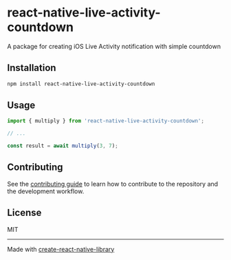 # react-native-live-activity-countdown

A package for creating iOS Live Activity notification with simple countdown

## Installation

```sh
npm install react-native-live-activity-countdown
```

## Usage

```js
import { multiply } from 'react-native-live-activity-countdown';

// ...

const result = await multiply(3, 7);
```

## Contributing

See the [contributing guide](CONTRIBUTING.md) to learn how to contribute to the repository and the development workflow.

## License

MIT

---

Made with [create-react-native-library](https://github.com/callstack/react-native-builder-bob)
